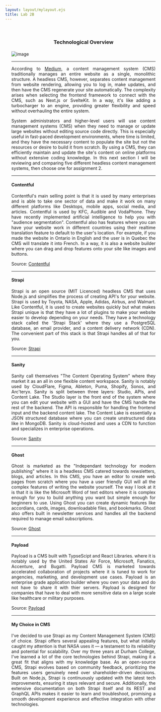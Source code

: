 ```yaml
---
layout: layout/mylayout.ejs
title: Lab 2B
---
```


<style>
    .content-container { margin: 0 auto; max-width: 8.5in; padding: 20px; text-align: justify;} 
    .content-container p { margin-bottom: 15px;} 
    .content-container h3 { text-align: center; margin-bottom: 20px; } 
</style>

<div class="content-container">

### Technological Overview

<div class="text-center">

![image](/img/headless.avif)

</div>

---

According to [Medium](https://medium.com/@d.mcburney/what-really-is-a-headless-cms-and-why-would-you-consider-one-an-explainer-for-everyone-cd1ad64a49f4), 
a content management system (CMS) traditionally manages an entire website as a single, monolithic structure. A headless CMS, however, separates 
content management from website rendering, allowing you to log in, make updates, and then have the CMS regenerate your site automatically. 
The complexity arises when selecting the frontend framework to connect with the CMS, such as Next.js or SvelteKit. In a way, it's like adding a 
turbocharger to an engine, providing greater flexibility and speed without overhauling the entire system.

System administrators and higher-level users will use content management systems (CMS) when they need to manage or update large websites 
without editing source code directly. This is especially useful in fast-paced development environments, where time is limited, and they 
have the necessary content to populate the site but not the resources or desire to build it from scratch. By using a CMS, they can efficiently 
maintain and update the site's content on online platforms without extensive coding knowledge. In this next section I will be reviewing and 
comparing five different headless content management systems, then choose one for assignment 2.

---

#### Contentful
Contentful's main selling point is that it is used by many enterprises and is able to take one sector of data and make it work on many different 
platforms like Desktops, mobile apps, social media, and articles. Contentful is used by KFC, Audible and VodaPhone. They have recently implemented
 artificial intelligence to help you with "audience segmentation". Contentful also has features where you can have your website work in different 
 countries using their realtime translation feature to default to the user's location. For example, if you made the website in Ontario in English 
 and the user is in Quebec the CMS will translate it into French. In a way, it is also a website builder where you can drag and drop features onto
your site like images and buttons. 

Source: [Contentful](https://www.contentful.com/)

---

#### Strapi
Strapi is an open source (MIT Licenced) headless CMS that uses Node.js and simplifies the process of creating API's for your website. 
Strapi is used by Toyota, NASA, Apple, Adidas, Airbus, and Walmart. Like Contentful, it is used to create websites quickly but what makes 
Strapi unique is that they have a lot of plugins to make your website easier to develop depending on your needs. They have a technology stack 
called the 'Strapi Stack' where they use a PostgreSQL database, an email provider, and a content delivery network (CDN). The convenient part 
of this stack is that Strapi handles all of that for you.

Source: [Strapi](https://strapi.io/)

---

#### Sanity
Sanity call themselves "The Content Operating System" where they market it as an all in one flexible content workspace. Sanity is notably used 
by CloudFlare, Figma, Ableton, Puma, Shopify, Sonos, and Arc'teryx. Sanity is split between three layers: Studio, APIs, and Content Lake. The 
Studio layer is the front end of the system where you can edit your website with a GUI and have the CMS handle the rest of the backend. The 
API is responsible for handling the frontend input and the backend content lake. The Content Lake is essentially a JSON structured database 
where you can create unstructured data like in MongoDB. Sanity is cloud-hosted and uses a CDN to function and specializes in enterprise operations.

Source: [Sanity](https://www.sanity.io/)

---

#### Ghost
Ghost is marketed as the "Independant technology for modern publishing" where it is a headless CMS catered towards newsletters, blogs, and 
articles. In this CMS, you have an editor to create web pages from scratch where you have a user friendly GUI will all the complex features 
of writing the website yourself. The way I look at it is that it is like the Microsoft Word of text editors where it is complex enough for you 
to build anything you want but simple enough for beginners to use. Using Ghost you can create dynamic features like accordians, cards, images, 
downloadable files, and bookmarks. Ghost also offers built in newsletter services and handles all the backend required to manage email subscriptions.

Source: [Ghost](https://ghost.org/)

---

#### Payload
Payload is a CMS built with TypseScipt and React Libraries. where it is notably used by the United States Air Force, Microsoft, Fanatics, 
Accenture, and Bugatti. Payload CMS is marketed towards accelerated collaboration of projects where it is tuned to work for angencies, marketing, 
and development use cases. Payload is an enterprise grade application builder where you own your data and do not have to share it with thier 
servers. Payload is designed for companies that have to deal with more sensitive data on a large scale like healthcare or military purposes.

Source: [Payload](https://payloadcms.com/)

---

#### My Choice in CMS
I've decided to use Strapi as my Content Management System (CMS) of choice. Strapi offers several appealing features, but what initially caught 
my attention is that NASA uses it — a testament to its reliability and potential for scalability. Over my three years at Durham College, I've learned 
a lot of the core technologies behind Strapi, making it a great fit that aligns with my knowledge base. As an open-source CMS, Strapi evolves based 
on community feedback, prioritizing the features users genuinely need over shareholder-driven decisions. Built on Node.js, Strapi is continuously 
updated with the latest tech improvements, ensuring it stays relevant and secure. Additionally, the extensive documentation on both Strapi itself and 
its REST and GraphQL APIs makes it easier to learn and troubleshoot, promising a smooth development experience and effective integration with other technologies.
</div>